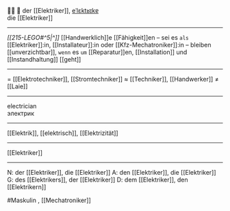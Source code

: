 👨‍🔧 🔵 der [[Elektriker]], [eˈlɛktʁɪkɐ](https://youglish.com/pronounce/Elektriker/german)  
die [[Elektriker]]

---
*[[215-LEGO#^5|^]]* [[Handwerklich]]e [[Fähigkeit]]en – sei es `als` [[Elektriker]]:in, [[Installateur]]:in oder [[Kfz-Mechatroniker]]:in – bleiben [[unverzichtbar]], `wenn` es `um` [[Reparatur]]en, [[Installation]] und [[Instandhaltung]] [[geht]]

---
= [[Elektrotechniker]], [[Stromtechniker]]
≈ [[Techniker]], [[Handwerker]]
≠ [[Laie]]

---
electrician  
электрик

---
[[Elektrik]], [[elektrisch]], [[Elektrizität]]

---
[[Elektriker]]


---
N: der [[Elektriker]], die [[Elektriker]]
A: den [[Elektriker]], die [[Elektriker]]
G: des [[Elektrikers]], der [[Elektriker]]
D: dem [[Elektriker]], den [[Elektrikern]]

#Maskulin , [[Mechatroniker]]